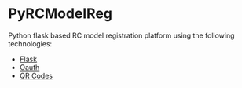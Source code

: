 # PyRCModelReg
Python flask based RC model registration platform using the following technologies:
* [Flask](http://flask.pocoo.org/)
* [Oauth](https://flask-oauthlib.readthedocs.io/en/latest/)
* [QR Codes](https://github.com/txplab/Flask-QRcode)
